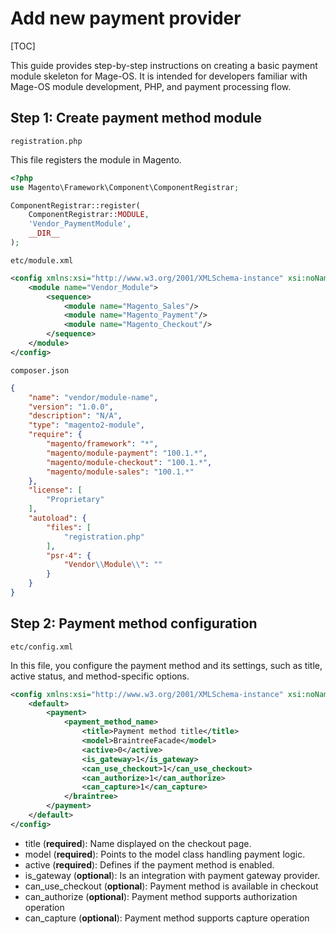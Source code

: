 # Add new payment provider

[TOC]

This guide provides step-by-step instructions on creating a basic payment module skeleton for Mage-OS. It is intended for developers familiar with Mage-OS module development, PHP, and payment processing flow.

## Step 1: Create payment method module

`registration.php`

This file registers the module in Magento.

```php
<?php
use Magento\Framework\Component\ComponentRegistrar;

ComponentRegistrar::register(
    ComponentRegistrar::MODULE,
    'Vendor_PaymentModule',
    __DIR__
);

```

`etc/module.xml`

```xml
<config xmlns:xsi="http://www.w3.org/2001/XMLSchema-instance" xsi:noNamespaceSchemaLocation="urn:magento:framework:Module/etc/module.xsd">
    <module name="Vendor_Module">
        <sequence>
            <module name="Magento_Sales"/>
            <module name="Magento_Payment"/>
            <module name="Magento_Checkout"/>
        </sequence>
    </module>
</config>
```

`composer.json`

```json
{
    "name": "vendor/module-name",
    "version": "1.0.0",
    "description": "N/A",
    "type": "magento2-module",
    "require": {
        "magento/framework": "*",
        "magento/module-payment": "100.1.*",
        "magento/module-checkout": "100.1.*",
        "magento/module-sales": "100.1.*"
    },
    "license": [
        "Proprietary"
    ],
    "autoload": {
        "files": [
            "registration.php"
        ],
        "psr-4": {
            "Vendor\\Module\\": ""
        }
    }
}
```

## Step 2: Payment method configuration

`etc/config.xml`

In this file, you configure the payment method and its settings, such as title, active status, and method-specific options.

```xml
<config xmlns:xsi="http://www.w3.org/2001/XMLSchema-instance" xsi:noNamespaceSchemaLocation="urn:magento:module:Magento_Store:etc/config.xsd">
    <default>
        <payment>
            <payment_method_name>
                <title>Payment method title</title>
                <model>BraintreeFacade</model>
                <active>0</active>
                <is_gateway>1</is_gateway>
                <can_use_checkout>1</can_use_checkout>
                <can_authorize>1</can_authorize>
                <can_capture>1</can_capture>
            </braintree>
        </payment>
    </default>
</config>
```

- title (**required**): Name displayed on the checkout page.
- model (**required**): Points to the model class handling payment logic.
- active (**required**): Defines if the payment method is enabled.
- is_gateway (**optional**): Is an integration with payment gateway provider.
- can_use_checkout (**optional**): Payment method is available in checkout
- can_authorize (**optional**): Payment method supports authorization operation
- can_capture (**optional**): Payment method supports capture operation
